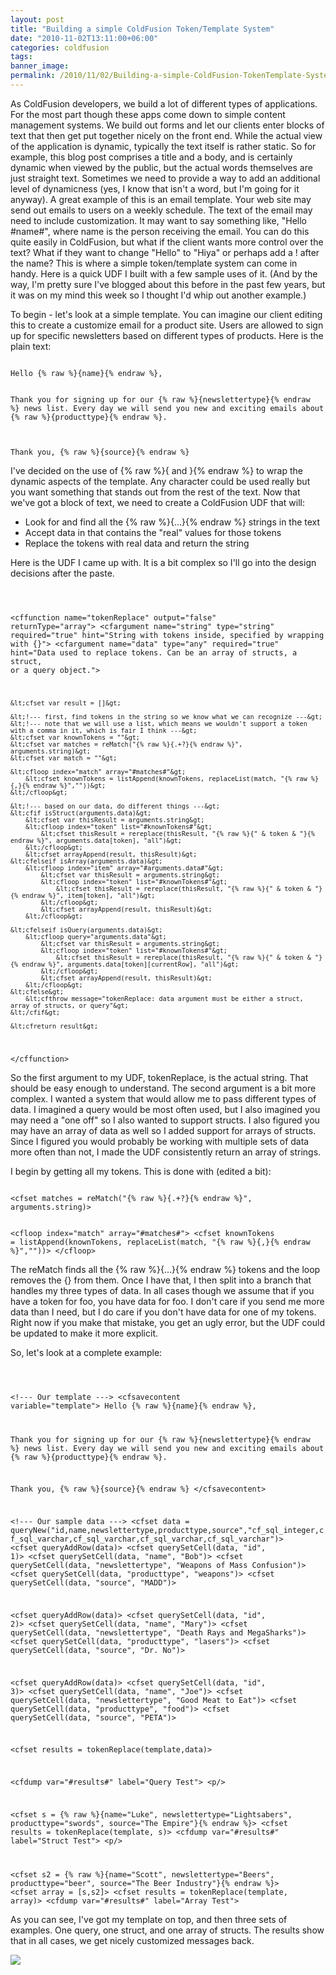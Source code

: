 ```yaml
---
layout: post
title: "Building a simple ColdFusion Token/Template System"
date: "2010-11-02T13:11:00+06:00"
categories: coldfusion 
tags: 
banner_image: 
permalink: /2010/11/02/Building-a-simple-ColdFusion-TokenTemplate-System
---
```


As ColdFusion developers, we build a lot of different types of applications. For the most part though these apps come down to simple content management systems. We build out forms and let our clients enter blocks of text that then get put together nicely on the front end. While the actual view of the application is dynamic, typically the text itself is rather static. So for example, this blog post comprises a title and a body, and is certainly dynamic when viewed by the public, but the actual words themselves are just straight text. Sometimes we need to provide a way to add an additional level of dynamicness (yes, I know that isn't a word, but I'm going for it anyway). A great example of this is an email template. Your web site may send out emails to users on a weekly schedule. The text of the email may need to include customization. It may want to say something like, "Hello #name#", where name is the person receiving the email. You can do this quite easily in ColdFusion, but what if the client wants more control over the text? What if they want to change "Hello" to "Hiya" or perhaps add a ! after the name? This is where a simple token/template system can come in handy. Here is a quick UDF I built with a few sample uses of it. (And by the way, I'm pretty sure I've blogged about this before in the past few years, but it was on my mind this week so I thought I'd whip out another example.)
<!--more-->
<p>

To begin - let's look at a simple template. You can imagine our client editing this to create a customize email for a product site. Users are allowed to sign up for specific newsletters based on different types of products. Here is the plain text:

<p>

<code>
Hello {% raw %}{name}{% endraw %},

Thank you for signing up for our {% raw %}{newslettertype}{% endraw %} news list.
Every day we will send you new and exciting emails about {% raw %}{producttype}{% endraw %}.

Thank you, 
{% raw %}{source}{% endraw %}
</code>

<p>

I've decided on the use of {% raw %}{ and }{% endraw %} to wrap the dynamic aspects of the template. Any character could be used really but you want something that stands out from the rest of the text. Now that we've got a block of text, we need to create a ColdFusion UDF that will:

<p>

<ul>
<li>Look for and find all the {% raw %}{...}{% endraw %} strings in the text
<li>Accept data in that contains the "real" values for those tokens
<li>Replace the tokens with real data and return the string
</ul>

<p>

Here is the UDF I came up with. It is a bit complex so I'll go into the design decisions after the paste.

<p>

<code>

&lt;cffunction name="tokenReplace" output="false" returnType="array"&gt;
	&lt;cfargument name="string" type="string" required="true" hint="String with tokens inside, specified by wrapping with {}"&gt;
	&lt;cfargument name="data" type="any" required="true" hint="Data used to replace tokens. Can be an array of structs, a struct, or a query object."&gt;
	
	&lt;cfset var result = []&gt;
	
	&lt;!--- first, find tokens in the string so we know what we can recognize ---&gt;
	&lt;!--- note that we will use a list, which means we wouldn't support a token with a comma in it, which is fair I think ---&gt;
	&lt;cfset var knownTokens = ""&gt;
	&lt;cfset var matches = reMatch("{% raw %}{.+?}{% endraw %}", arguments.string)&gt;
	&lt;cfset var match = ""&gt;
	
	&lt;cfloop index="match" array="#matches#"&gt;
		&lt;cfset knownTokens = listAppend(knownTokens, replaceList(match, "{% raw %}{,}{% endraw %}",""))&gt;
	&lt;/cfloop&gt;

	&lt;!--- based on our data, do different things ---&gt;
	&lt;cfif isStruct(arguments.data)&gt;
		&lt;cfset var thisResult = arguments.string&gt;
		&lt;cfloop index="token" list="#knownTokens#"&gt;
			&lt;cfset thisResult = rereplace(thisResult, "{% raw %}{" & token & "}{% endraw %}", arguments.data[token], "all")&gt;
		&lt;/cfloop&gt;
		&lt;cfset arrayAppend(result, thisResult)&gt;
	&lt;cfelseif isArray(arguments.data)&gt;
		&lt;cfloop index="item" array="#arguments.data#"&gt;
			&lt;cfset var thisResult = arguments.string&gt;
			&lt;cfloop index="token" list="#knownTokens#"&gt;
				&lt;cfset thisResult = rereplace(thisResult, "{% raw %}{" & token & "}{% endraw %}", item[token], "all")&gt;
			&lt;/cfloop&gt;
			&lt;cfset arrayAppend(result, thisResult)&gt;
		&lt;/cfloop&gt;
	
	&lt;cfelseif isQuery(arguments.data)&gt;
		&lt;cfloop query="arguments.data"&gt;
			&lt;cfset var thisResult = arguments.string&gt;
			&lt;cfloop index="token" list="#knownTokens#"&gt;
				&lt;cfset thisResult = rereplace(thisResult, "{% raw %}{" & token & "}{% endraw %}", arguments.data[token][currentRow], "all")&gt;
			&lt;/cfloop&gt;
			&lt;cfset arrayAppend(result, thisResult)&gt;
		&lt;/cfloop&gt;
	&lt;cfelse&gt;
		&lt;cfthrow message="tokenReplace: data argument must be either a struct, array of structs, or query"&gt;
	&lt;/cfif&gt;	
	
	&lt;cfreturn result&gt;
&lt;/cffunction&gt;
</code>

<p>

So the first argument to my UDF, tokenReplace, is the actual string. That should be easy enough to understand. The second argument is a bit more complex. I wanted a system that would allow me to pass different types of data. I imagined a query would be most often used, but I also imagined you may need a "one off" so I also wanted to support structs. I also figured you may have an array of data as well so I added support for arrays of structs. Since I figured you would probably be working with multiple sets of data more often than not, I made the UDF consistently return an array of strings. 

<p>

I begin by getting all my tokens. This is done with (edited a bit):

<p>

<code>
&lt;cfset matches = reMatch("{% raw %}{.+?}{% endraw %}", arguments.string)&gt;
	
&lt;cfloop index="match" array="#matches#"&gt;
	&lt;cfset knownTokens = listAppend(knownTokens, replaceList(match, "{% raw %}{,}{% endraw %}",""))&gt;
&lt;/cfloop&gt;
</code>

<p>

The reMatch finds all the {% raw %}{...}{% endraw %} tokens and the loop removes the {} from them. Once I have that, I then split into a branch that handles my three types of data. In all cases though we assume that if you have a token for foo, you have data for foo. I don't care if you send me more data than I need, but I do care if you don't have data for one of my tokens. Right now if you make that mistake, you get an ugly error, but the UDF could be updated to make it more explicit.

<p>

So, let's look at a complete example:

<p>

<code>

&lt;!--- Our template ---&gt;
&lt;cfsavecontent variable="template"&gt;
Hello {% raw %}{name}{% endraw %},

Thank you for signing up for our {% raw %}{newslettertype}{% endraw %} news list.
Every day we will send you new and exciting emails about {% raw %}{producttype}{% endraw %}.

Thank you, 
{% raw %}{source}{% endraw %}
&lt;/cfsavecontent&gt;

&lt;!--- Our sample data ---&gt;
&lt;cfset data = queryNew("id,name,newslettertype,producttype,source","cf_sql_integer,cf_sql_varchar,cf_sql_varchar,cf_sql_varchar,cf_sql_varchar")&gt;
&lt;cfset queryAddRow(data)&gt;
&lt;cfset querySetCell(data, "id", 1)&gt;
&lt;cfset querySetCell(data, "name", "Bob")&gt;
&lt;cfset querySetCell(data, "newslettertype", "Weapons of Mass Confusion")&gt;
&lt;cfset querySetCell(data, "producttype", "weapons")&gt;
&lt;cfset querySetCell(data, "source", "MADD")&gt;

&lt;cfset queryAddRow(data)&gt;
&lt;cfset querySetCell(data, "id", 2)&gt;
&lt;cfset querySetCell(data, "name", "Mary")&gt;
&lt;cfset querySetCell(data, "newslettertype", "Death Rays and MegaSharks")&gt;
&lt;cfset querySetCell(data, "producttype", "lasers")&gt;
&lt;cfset querySetCell(data, "source", "Dr. No")&gt;

&lt;cfset queryAddRow(data)&gt;
&lt;cfset querySetCell(data, "id", 3)&gt;
&lt;cfset querySetCell(data, "name", "Joe")&gt;
&lt;cfset querySetCell(data, "newslettertype", "Good Meat to Eat")&gt;
&lt;cfset querySetCell(data, "producttype", "food")&gt;
&lt;cfset querySetCell(data, "source", "PETA")&gt;

&lt;cfset results = tokenReplace(template,data)&gt;

&lt;cfdump var="#results#" label="Query Test"&gt;
&lt;p/&gt;

&lt;cfset s = {% raw %}{name="Luke", newslettertype="Lightsabers", producttype="swords", source="The Empire"}{% endraw %}&gt;
&lt;cfset results = tokenReplace(template, s)&gt;
&lt;cfdump var="#results#" label="Struct Test"&gt;
&lt;p/&gt;

&lt;cfset s2 = {% raw %}{name="Scott", newslettertype="Beers", producttype="beer", source="The Beer Industry"}{% endraw %}&gt;
&lt;cfset array = [s,s2]&gt;
&lt;cfset results = tokenReplace(template, array)&gt;
&lt;cfdump var="#results#" label="Array Test"&gt;
</code>

<p>

As you can see, I've got my template on top, and then three sets of examples. One query, one struct, and one array of structs. The results show that in all cases, we get nicely customized messages back.

<p>

<img src="https://static.raymondcamden.com/images/screen30.png" />